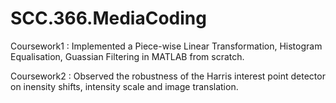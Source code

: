 # SCC.366.MediaCoding
Coursework1 : Implemented a Piece-wise Linear Transformation, Histogram Equalisation, Guassian Filtering in MATLAB from scratch.

Coursework2 : Observed the robustness of the Harris interest point detector on inensity shifts, intensity scale and image translation.
